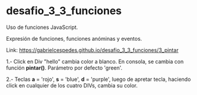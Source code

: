 # desafio_3_3_funciones

Uso de funciones JavaScript.

Expresión de funciones, funciones anóminas y eventos.

Link: https://gabrielcespedes.github.io/desafio_3_3_funciones/3_pintar

1.- Click en Div "hello" cambia color a blanco. En consola, se cambia con función **pintar()**. Parámetro por defecto 'green'.

2.- Teclas **a** = 'rojo', **s** = 'blue', **d** = 'purple', luego de apretar tecla, haciendo click en cualquier de los cuatro DIVs, cambia su color.
